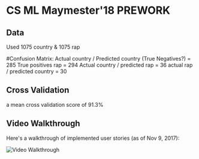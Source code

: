 # CS ML Maymester'18 PREWORK

## Data
Used 1075 country & 1075 rap

#Confusion Matrix:
Actual country / Predicted country (True Negatives?) = 285
True positives rap = 294
Actual country / predicted rap = 36
actual rap / predicted country = 30


## Cross Validation
a mean cross validation score of 91.3%

## Video Walkthrough

Here's a walkthrough of implemented user stories (as of Nov 9, 2017):

![Video Walkthrough](walkthrough.gif)
